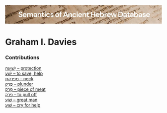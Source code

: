 <html><body><img id="banner" src="../../images/banners/banner.png" alt="banner" /></body></html>

# **Graham I. Davies**


### Contributions
[יְשׁוּעָה – protection](../words/yshu3ah.md)<br>[ישׁע – to save, help](../words/y-sh-3.md)<br>[מַפְרֶקֶת – neck](../words/mapreqeth.md)<br>[פֶּרֶק – plunder](../words/pereq.md)<br>[פָּרָק – piece of meat](../words/paraq.md)<br>[פרק – to pull off](../words/p-r-q.md)<br>[שׁוֹעַ – great man](../words/shoa3.md)<br>[שׁוּעַ – cry for help](../words/shua3.md)<br>